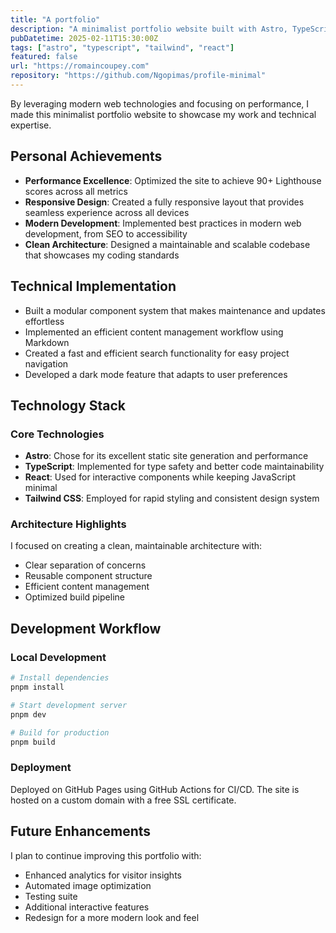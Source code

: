 ```yaml
---
title: "A portfolio"
description: "A minimalist portfolio website built with Astro, TypeScript, and Tailwind CSS, showcasing my projects and technical expertise."
pubDatetime: 2025-02-11T15:30:00Z
tags: ["astro", "typescript", "tailwind", "react"]
featured: false
url: "https://romaincoupey.com"
repository: "https://github.com/Ngopimas/profile-minimal"
---
```


By leveraging modern web technologies and focusing on performance, I made this minimalist portfolio website to showcase my work and technical expertise.

## Personal Achievements

- **Performance Excellence**: Optimized the site to achieve 90+ Lighthouse scores across all metrics
- **Responsive Design**: Created a fully responsive layout that provides seamless experience across all devices
- **Modern Development**: Implemented best practices in modern web development, from SEO to accessibility
- **Clean Architecture**: Designed a maintainable and scalable codebase that showcases my coding standards

## Technical Implementation

- Built a modular component system that makes maintenance and updates effortless
- Implemented an efficient content management workflow using Markdown
- Created a fast and efficient search functionality for easy project navigation
- Developed a dark mode feature that adapts to user preferences

## Technology Stack

### Core Technologies

- **Astro**: Chose for its excellent static site generation and performance
- **TypeScript**: Implemented for type safety and better code maintainability
- **React**: Used for interactive components while keeping JavaScript minimal
- **Tailwind CSS**: Employed for rapid styling and consistent design system

### Architecture Highlights

I focused on creating a clean, maintainable architecture with:

- Clear separation of concerns
- Reusable component structure
- Efficient content management
- Optimized build pipeline

## Development Workflow

### Local Development

```bash
# Install dependencies
pnpm install

# Start development server
pnpm dev

# Build for production
pnpm build
```

### Deployment

Deployed on GitHub Pages using GitHub Actions for CI/CD. The site is hosted on a custom domain with a free SSL certificate.

## Future Enhancements

I plan to continue improving this portfolio with:

- Enhanced analytics for visitor insights
- Automated image optimization
- Testing suite
- Additional interactive features
- Redesign for a more modern look and feel

